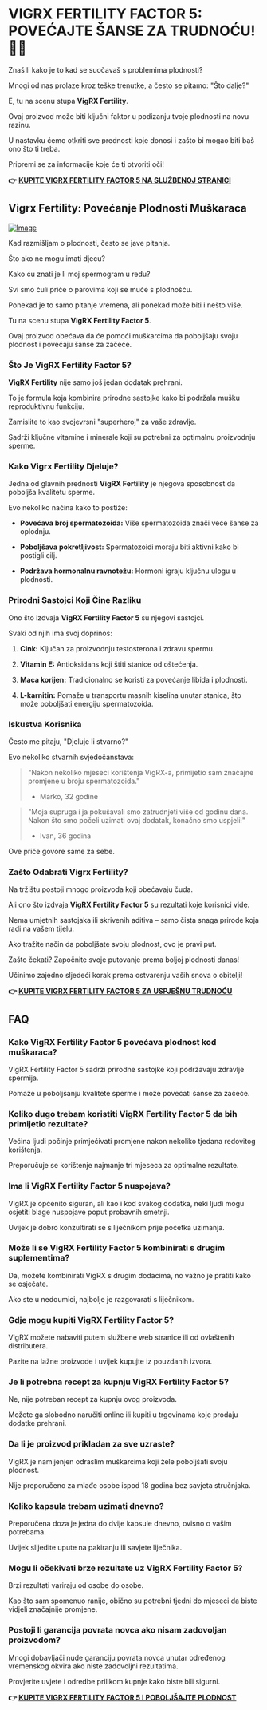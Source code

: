 # VIGRX FERTILITY FACTOR 5: POVEĆAJTE ŠANSE ZA TRUDNOĆU! 👶✨

Znaš li kako je to kad se suočavaš s problemima plodnosti? 

Mnogi od nas prolaze kroz teške trenutke, a često se pitamo: "Što dalje?" 

E, tu na scenu stupa **VigRX Fertility**. 

Ovaj proizvod može biti ključni faktor u podizanju tvoje plodnosti na novu razinu. 

U nastavku ćemo otkriti sve prednosti koje donosi i zašto bi mogao biti baš ono što ti treba.

Pripremi se za informacije koje će ti otvoriti oči!



**👉 [KUPITE VIGRX FERTILITY FACTOR 5 NA SLUŽBENOJ STRANICI](https://gchaffi.com/w2CkAVSp)**

## Vigrx Fertility: Povećanje Plodnosti Muškaraca

[![Image](https://www2.sellhealth.com/139/fertility-factor-5-11-1.jpg)](https://gchaffi.com/w2CkAVSp)

Kad razmišljam o plodnosti, često se jave pitanja. 

Što ako ne mogu imati djecu?

Kako ću znati je li moj spermogram u redu?

Svi smo čuli priče o parovima koji se muče s plodnošću. 

Ponekad je to samo pitanje vremena, ali ponekad može biti i nešto više.

Tu na scenu stupa **VigRX Fertility Factor 5**. 

Ovaj proizvod obećava da će pomoći muškarcima da poboljšaju svoju plodnost i povećaju šanse za začeće.

### Što Je VigRX Fertility Factor 5?

**VigRX Fertility** nije samo još jedan dodatak prehrani. 

To je formula koja kombinira prirodne sastojke kako bi podržala mušku reproduktivnu funkciju.

Zamislite to kao svojevrsni "superheroj" za vaše zdravlje.

Sadrži ključne vitamine i minerale koji su potrebni za optimalnu proizvodnju sperme.

### Kako Vigrx Fertility Djeluje?

Jedna od glavnih prednosti **VigRX Fertility** je njegova sposobnost da poboljša kvalitetu sperme. 

Evo nekoliko načina kako to postiže:

- **Povećava broj spermatozoida:** Više spermatozoida znači veće šanse za oplodnju.
  
- **Poboljšava pokretljivost:** Spermatozoidi moraju biti aktivni kako bi postigli cilj.
  
- **Podržava hormonalnu ravnotežu:** Hormoni igraju ključnu ulogu u plodnosti.

### Prirodni Sastojci Koji Čine Razliku

Ono što izdvaja **VigRX Fertility Factor 5** su njegovi sastojci. 

Svaki od njih ima svoj doprinos:

1. **Cink:** Ključan za proizvodnju testosterona i zdravu spermu.
  
2. **Vitamin E:** Antioksidans koji štiti stanice od oštećenja.
  
3. **Maca korijen:** Tradicionalno se koristi za povećanje libida i plodnosti.

4. **L-karnitin:** Pomaže u transportu masnih kiselina unutar stanica, što može poboljšati energiju spermatozoida.

### Iskustva Korisnika

Često me pitaju, "Djeluje li stvarno?"

Evo nekoliko stvarnih svjedočanstava:

> "Nakon nekoliko mjeseci korištenja VigRX-a, primijetio sam značajne promjene u broju spermatozoida." 
> - Marko, 32 godine

> "Moja supruga i ja pokušavali smo zatrudnjeti više od godinu dana. Nakon što smo počeli uzimati ovaj dodatak, konačno smo uspjeli!" 
> - Ivan, 36 godina

Ove priče govore same za sebe.

### Zašto Odabrati Vigrx Fertility?

Na tržištu postoji mnogo proizvoda koji obećavaju čuda. 

Ali ono što izdvaja **VigRX Fertility Factor 5** su rezultati koje korisnici vide.

Nema umjetnih sastojaka ili skrivenih aditiva – samo čista snaga prirode koja radi na vašem tijelu.

Ako tražite način da poboljšate svoju plodnost, ovo je pravi put.

Zašto čekati? Započnite svoje putovanje prema boljoj plodnosti danas!

Učinimo zajedno sljedeći korak prema ostvarenju vaših snova o obitelji!



**👉 [KUPITE VIGRX FERTILITY FACTOR 5 ZA USPJEŠNU TRUDNOĆU](https://gchaffi.com/w2CkAVSp)**

## FAQ

### Kako VigRX Fertility Factor 5 povećava plodnost kod muškaraca?

VigRX Fertility Factor 5 sadrži prirodne sastojke koji podržavaju zdravlje spermija. 

Pomaže u poboljšanju kvalitete sperme i može povećati šanse za začeće.

### Koliko dugo trebam koristiti VigRX Fertility Factor 5 da bih primijetio rezultate?

Većina ljudi počinje primjećivati promjene nakon nekoliko tjedana redovitog korištenja. 

Preporučuje se korištenje najmanje tri mjeseca za optimalne rezultate.

### Ima li VigRX Fertility Factor 5 nuspojava?

VigRX je općenito siguran, ali kao i kod svakog dodatka, neki ljudi mogu osjetiti blage nuspojave poput probavnih smetnji. 

Uvijek je dobro konzultirati se s liječnikom prije početka uzimanja.

### Može li se VigRX Fertility Factor 5 kombinirati s drugim suplementima?

Da, možete kombinirati VigRX s drugim dodacima, no važno je pratiti kako se osjećate. 

Ako ste u nedoumici, najbolje je razgovarati s liječnikom.

### Gdje mogu kupiti VigRX Fertility Factor 5?

VigRX možete nabaviti putem službene web stranice ili od ovlaštenih distributera. 

Pazite na lažne proizvode i uvijek kupujte iz pouzdanih izvora.

### Je li potrebna recept za kupnju VigRX Fertility Factor 5?

Ne, nije potreban recept za kupnju ovog proizvoda. 

Možete ga slobodno naručiti online ili kupiti u trgovinama koje prodaju dodatke prehrani.

### Da li je proizvod prikladan za sve uzraste?

VigRX je namijenjen odraslim muškarcima koji žele poboljšati svoju plodnost. 

Nije preporučeno za mlađe osobe ispod 18 godina bez savjeta stručnjaka.

### Koliko kapsula trebam uzimati dnevno?

Preporučena doza je jedna do dvije kapsule dnevno, ovisno o vašim potrebama. 

Uvijek slijedite upute na pakiranju ili savjete liječnika.

### Mogu li očekivati brze rezultate uz VigRX Fertility Factor 5?

Brzi rezultati variraju od osobe do osobe. 

Kao što sam spomenuo ranije, obično su potrebni tjedni do mjeseci da biste vidjeli značajnije promjene.

### Postoji li garancija povrata novca ako nisam zadovoljan proizvodom?

Mnogi dobavljači nude garanciju povrata novca unutar određenog vremenskog okvira ako niste zadovoljni rezultatima. 

Provjerite uvjete i odredbe prilikom kupnje kako biste bili sigurni.



**👉 [KUPITE VIGRX FERTILITY FACTOR 5 I POBOLJŠAJTE PLODNOST](https://gchaffi.com/w2CkAVSp)**